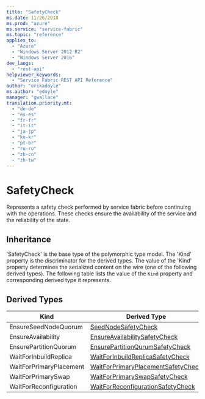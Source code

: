 ```yaml
---
title: "SafetyCheck"
ms.date: 11/26/2018
ms.prod: "azure"
ms.service: "service-fabric"
ms.topic: "reference"
applies_to: 
  - "Azure"
  - "Windows Server 2012 R2"
  - "Windows Server 2016"
dev_langs: 
  - "rest-api"
helpviewer_keywords: 
  - "Service Fabric REST API Reference"
author: "erikadoyle"
ms.author: "edoyle"
manager: "gwallace"
translation.priority.mt: 
  - "de-de"
  - "es-es"
  - "fr-fr"
  - "it-it"
  - "ja-jp"
  - "ko-kr"
  - "pt-br"
  - "ru-ru"
  - "zh-cn"
  - "zh-tw"
---
```

# SafetyCheck

Represents a safety check performed by service fabric before continuing with the operations. These checks ensure the availability of the service and the reliability of the state.
## Inheritance

'SafetyCheck' is the base type of the polymorphic type model. The 'Kind' property is the discriminator for the derived types. 
The value of the 'Kind' property determines the serialized content on the wire (one of the following derived types). 
The following table lists the value of the `Kind` property and corresponding derived type it represents.
## Derived Types

| Kind | Derived Type |
| --- | --- | 
| EnsureSeedNodeQuorum | [SeedNodeSafetyCheck](sfclient-v64-model-seednodesafetycheck.md) |
| EnsureAvailability | [EnsureAvailabilitySafetyCheck](sfclient-v64-model-ensureavailabilitysafetycheck.md) |
| EnsurePartitionQuorum | [EnsurePartitionQurumSafetyCheck](sfclient-v64-model-ensurepartitionqurumsafetycheck.md) |
| WaitForInbuildReplica | [WaitForInbuildReplicaSafetyCheck](sfclient-v64-model-waitforinbuildreplicasafetycheck.md) |
| WaitForPrimaryPlacement | [WaitForPrimaryPlacementSafetyCheck](sfclient-v64-model-waitforprimaryplacementsafetycheck.md) |
| WaitForPrimarySwap | [WaitForPrimarySwapSafetyCheck](sfclient-v64-model-waitforprimaryswapsafetycheck.md) |
| WaitForReconfiguration | [WaitForReconfigurationSafetyCheck](sfclient-v64-model-waitforreconfigurationsafetycheck.md) |

